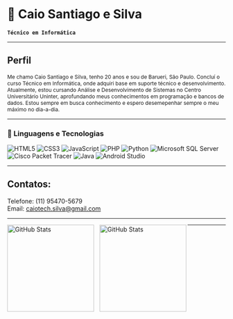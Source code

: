 # 🚀 Caio Santiago e Silva

**`Técnico em Informática`**

---



## Perfil

<p style="font-size: 12px;">Me chamo Caio Santiago e Silva, tenho 20 anos e sou de Barueri, São Paulo. Concluí o curso Técnico em Informática, onde adquiri base em suporte técnico e 
  desenvolvimento. Atualmente, estou cursando Análise e Desenvolvimento de Sistemas no Centro Universitário Uninter, aprofundando meus conhecimentos em programação e bancos de dados.
  Estou sempre em busca conhecimento e espero desemepenhar sempre o meu máximo no dia-a-dia.
</p>

---

### 🤖 Linguagens e Tecnologias

![HTML5](https://img.shields.io/badge/HTML5-E34F26?style=for-the-badge&logo=html5&logoColor=white)
![CSS3](https://img.shields.io/badge/CSS3-1572B6?style=for-the-badge&logo=css3&logoColor=white)
![JavaScript](https://img.shields.io/badge/JavaScript-F7DF1E?style=for-the-badge&logo=javascript&logoColor=black)
![PHP](https://img.shields.io/badge/PHP-777BB4?style=for-the-badge&logo=php&logoColor=white)
![Python](https://img.shields.io/badge/Python-3776AB?style=for-the-badge&logo=python&logoColor=white)
![Microsoft SQL Server](https://img.shields.io/badge/Microsoft%20SQL%20Server-CC2927?style=for-the-badge&logo=microsoft-sql-server&logoColor=white)
![Cisco Packet Tracer](https://img.shields.io/badge/Cisco%20Packet%20Tracer-1C87CA?style=for-the-badge&logo=cisco&logoColor=white)
![Java](https://img.shields.io/badge/Java-007396?style=for-the-badge&logo=java&logoColor=white)
![Android Studio](https://img.shields.io/badge/Android%20Studio-3DDC84?style=for-the-badge&logo=android-studio&logoColor=white)

---


## Contatos:
Telefone: (11) 95470-5679 </br>
Email: caiotech.silva@gmail.com

---


<p>
  <img 
    align="left" 
    alt="GitHub Stats" 
    height="200" 
    style="padding-right: 10px;" 
    src="https://github-readme-stats.vercel.app/api?username=CaioSilvaTech&show_icons=true&theme=tokyonight&include_all_commits=true&locale=pt-br" 
  />

<img 
      align="left" 
      alt="GitHub Stats" 
      height="200" 
      src="https://github-readme-stats.vercel.app/api/top-langs/?username=CaioSilvaTech&theme=tokyonight&layout=compact&custom_title=Tecnologias&langs_count=9" 
  />

</p>

---

